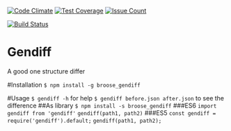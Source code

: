 [![Code Climate](https://codeclimate.com/github/broose/project-lvl2-s18/badges/gpa.svg)](https://codeclimate.com/github/broose/project-lvl2-s18)
[![Test Coverage](https://codeclimate.com/github/broose/project-lvl2-s18/badges/coverage.svg)](https://codeclimate.com/github/broose/project-lvl2-s18/coverage)
[![Issue Count](https://codeclimate.com/github/broose/project-lvl2-s18/badges/issue_count.svg)](https://codeclimate.com/github/broose/project-lvl2-s18)

[![Build Status](https://travis-ci.org/broose/project-lvl2-s18.svg?branch=master)](https://travis-ci.org/broose/project-lvl2-s18)

# Gendiff
A good one structure differ


#Installation
`$ npm install -g broose_gendiff`

#Usage
`$ gendiff -h` for help
`$ gendiff before.json after.json` to see the difference
##As library
`$ npm install -s broose_gendiff`
###ES6
`import gendiff from 'gendiff'`
`gendiff(path1, path2)`
###ES5
`const gendiff = require('gendiff').default;`
`gendiff(path1, path2);`
